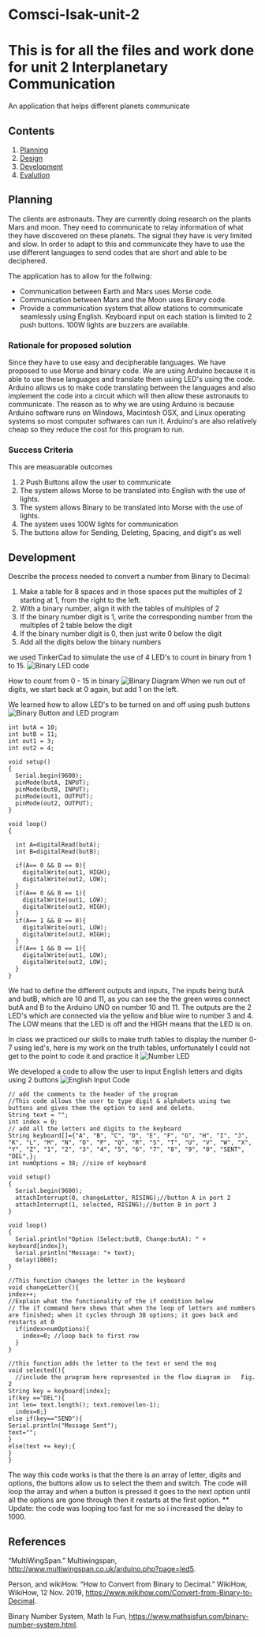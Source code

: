 # Comsci-Isak-unit-2
This is for all the files and work done for unit 2
Interplanetary Communication
===========================

An application that helps different planets communicate

Contents
-----
  1. [Planning](#planning)
  1. [Design](#design)
  1. [Development](#development)
  1. [Evalution](#evaluation)

Planning
----------
The clients are astronauts. They are currently doing research on the plants Mars and moon. They need to communicate to relay information of what they have discovered on these planets. The signal they have is very limited and slow. In order to adapt to this and communicate they have to use the use different languages to send codes that are short and able to be deciphered. 

The application has to allow for the follwing:
- Communication between Earth and Mars uses Morse code.
- Communication between Mars and the Moon uses Binary code.
- Provide a communication system that allow stations to communicate seamlessly using English.
Keyboard input on each station is limited to 2 push buttons. 
100W lights are buzzers are available.


### Rationale for proposed solution
Since they have to use easy and decipherable languages. We have proposed to use Morse and binary code. We are using Arduino because it is able to use these languages and translate them using LED's using the code. Arduino allows us to make code translating between the languages and also implement the code into a circuit which will then allow these astronauts to communicate. The reason as to why we are using Arduino is because Arduino software runs on Windows, Macintosh OSX, and Linux operating systems so most computer softwares can run it. Arduino's are also relatively cheap so they reduce the cost for this program to run. 

### Success Criteria
This are measuarable outcomes
1. 2 Push Buttons allow the user to communicate 
2. The system allows Morse to be translated into English with the use of lights.
3. The system allows Binary to be translated into Morse with the use of lights.
4. The system uses 100W lights for communication
5. The buttons allow for Sending, Deleting, Spacing, and digit's as well


Development
--------
Describe the process needed to convert a number from Binary to Decimal:

1. Make a table for 8 spaces and in those spaces put the multiples of 2 starting at 1, from the right to the left.
2. With a binary number, align it with the tables of multiples of 2
3. If the binary number digit is 1, write the corresponding number from the multiples of 2 table below the digit
4. If the binary number digit is 0, then just write 0 below the digit
5. Add all the digits below the binary numbers

we used TinkerCad to simulate the use of 4 LED's to count in binary from 1 to 15.
![Binary LED code](binaryled.png)

How to count from 0 - 15 in binary
![Binary Diagram](binary.png)
When we run out of digits, we start back at 0 again, but add 1 on the left.

We learned how to allow LED's to be turned on and off using push buttons
![Binary Button and LED program](binarybutton.png)

```
int butA = 10;
int butB = 11;
int out1 = 3;
int out2 = 4;

void setup()
{
  Serial.begin(9600);
  pinMode(butA, INPUT);
  pinMode(butB, INPUT);
  pinMode(out1, OUTPUT);
  pinMode(out2, OUTPUT);
}

void loop()
{
  
  int A=digitalRead(butA);
  int B=digitalRead(butB);
  
  if(A== 0 && B == 0){
    digitalWrite(out1, HIGH);
    digitalWrite(out2, LOW);
  }
  if(A== 0 && B == 1){
    digitalWrite(out1, LOW);
    digitalWrite(out2, HIGH);
  }
  if(A== 1 && B == 0){
    digitalWrite(out1, LOW);
    digitalWrite(out2, HIGH);
  }
  if(A== 1 && B == 1){
    digitalWrite(out1, LOW);
    digitalWrite(out2, LOW);
  }
}
```
We had to define the different outputs and inputs, The inputs being butA and butB, which are 10 and 11, as you can see the the green wires connect butA and B to the Arduino UNO on number 10 and 11. The outputs are the 2 LED's which are connected via the yellow and blue wire to number 3 and 4. The LOW means that the LED is off and the HIGH means that the LED is on. 

In class we practiced our skills to make truth tables to display the number 0-7 using led's, here is my work on the truth tables, unfortunately I could not get to the point to code it and practice it
![Number LED](scorecounterled.jpg)

We developed a code to allow the user to input English letters and digits using 2 buttons
![English Input Code](englishinput.png)
```
// add the comments to the header of the program
//This code allows the user to type digit & alphabets using two buttons and gives them the option to send and delete.
String text = "";
int index = 0; 
// add all the letters and digits to the keyboard
String keyboard[]={"A", "B", "C", "D", "E", "F", "G", "H", "I", "J", "K", "L", "M", "N", "O", "P", "Q", "R", "S", "T", "U", "V", "W", "X", "Y", "Z", "1", "2", "3", "4", "5", "6", "7", "8", "9", "0", "SENT", "DEL",};
int numOptions = 38; //size of keyboard

void setup()
{
  Serial.begin(9600);
  attachInterrupt(0, changeLetter, RISING);//button A in port 2
  attachInterrupt(1, selected, RISING);//button B in port 3
}

void loop()
{
  Serial.println("Option (Select:butB, Change:butA): " + keyboard[index]);
  Serial.println("Message: "+ text);
  delay(1000);
}

//This function changes the letter in the keyboard
void changeLetter(){
index++;
//Explain what the functionality of the if condition below 
// The if command here shows that when the loop of letters and numbers are finished; when it cycles through 38 options; it goes back and restarts at 0
  if(index>numOptions){
  	index=0; //loop back to first row
  } 
}

//this function adds the letter to the text or send the msg
void selected(){
  //include the program here represented in the flow diagram in   Fig. 2
String key = keyboard[index];
if(key =="DEL"){
int len= text.length(); text.remove(len-1);
  index=0;}
else if(key=="SEND"){
Serial.println("Message Sent");
text="";
}
else(text += key);{
}
}
```
The way this code works is that the there is an array of letter, digits and options, the buttons allow us to select the them and switch. The code will loop the array and when a button is pressed it goes to the next option until all the options are gone through then it restarts at the first option. 
** Update: the code was looping too fast for me so i increased the delay to 1000.

## References
“MultiWingSpan.” Multiwingspan, http://www.multiwingspan.co.uk/arduino.php?page=led5.

Person, and wikiHow. “How to Convert from Binary to Decimal.” WikiHow, WikiHow, 12 Nov. 2019, https://www.wikihow.com/Convert-from-Binary-to-Decimal. 

Binary Number System, Math Is Fun, https://www.mathsisfun.com/binary-number-system.html.

